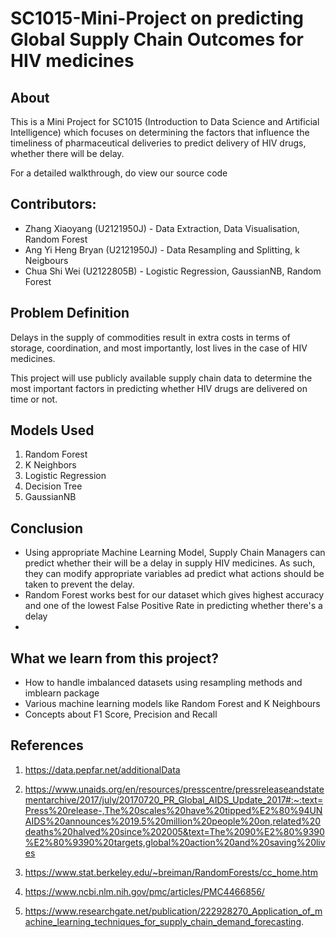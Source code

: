 # SC1015-Mini-Project on predicting Global Supply Chain Outcomes for HIV medicines

## About
This is a Mini Project for SC1015 (Introduction to Data Science and Artificial Intelligence)
which focuses on determining the factors that influence the timeliness of pharmaceutical deliveries to predict delivery of HIV drugs, whether there will be delay.

For a detailed walkthrough, do view our source code

## Contributors: 
- Zhang Xiaoyang (U2121950J) - Data Extraction, Data Visualisation, Random Forest
- Ang Yi Heng Bryan (U2121950J) - Data Resampling and Splitting, k Neigbours
- Chua Shi Wei (U2122805B) - Logistic Regression, GaussianNB, Random Forest

## Problem Definition
Delays in the supply of commodities result in extra costs in terms of storage, coordination, and most importantly, lost lives in the case of HIV medicines. 
       
This project will use publicly available supply chain data to determine the most important factors in predicting whether HIV drugs are delivered on time or not. 

## Models Used
1. Random Forest
2. K Neighbors
3. Logistic Regression
4. Decision Tree
5. GaussianNB

## Conclusion
- Using appropriate Machine Learning Model, Supply Chain Managers can predict whether their will be a delay in supply HIV medicines. As such, they can modify appropriate variables ad predict what actions should be taken to prevent the delay.
- Random Forest works best for our dataset which gives highest accuracy and one of the lowest False Positive Rate in predicting whether there's a delay
- 


## What we learn from this project?
- How to handle imbalanced datasets using resampling methods and imblearn package
- Various machine learning models like Random Forest and K Neighbours
- Concepts about F1 Score, Precision and Recall

## References
1.  https://data.pepfar.net/additionalData

2. https://www.unaids.org/en/resources/presscentre/pressreleaseandstatementarchive/2017/july/20170720_PR_Global_AIDS_Update_2017#:~:text=Press%20release-,The%20scales%20have%20tipped%E2%80%94UNAIDS%20announces%2019.5%20million%20people%20on,related%20deaths%20halved%20since%202005&text=The%2090%E2%80%9390%E2%80%9390%20targets,global%20action%20and%20saving%20lives 

3. https://www.stat.berkeley.edu/~breiman/RandomForests/cc_home.htm

4. https://www.ncbi.nlm.nih.gov/pmc/articles/PMC4466856/

5. https://www.researchgate.net/publication/222928270_Application_of_machine_learning_techniques_for_supply_chain_demand_forecasting. 



